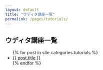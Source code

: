 ```yaml
---
layout: default
title: "ウディタ講座一覧"
permalink: /pages/tutorials/
---
```


## ウディタ講座一覧  

<ul>
  {% for post in site.categories.tutorials %}
    <li><a href="{{ site.baseurl }}{{ post.url }}">{{ post.title }}</a></li>
  {% endfor %}
</ul>

